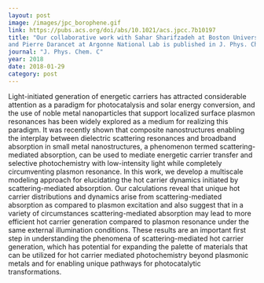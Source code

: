 ```yaml
---
layout: post
image: /images/jpc_borophene.gif
link: https://pubs.acs.org/doi/abs/10.1021/acs.jpcc.7b10197
title: "Our collaborative work with Sahar Sharifzadeh at Boston University 
and Pierre Darancet at Argonne National Lab is published in J. Phys. Chem. C!"
journal: "J. Phys. Chem. C"
year: 2018
date: 2018-01-29
category: post
---
```

Light-initiated generation of energetic carriers has attracted considerable attention as a paradigm for photocatalysis and solar energy conversion, and the use of noble metal nanoparticles that support localized surface plasmon resonances has been widely explored as a medium for realizing this paradigm. It was recently shown that composite nanostructures enabling the interplay between dielectric scattering resonances and broadband absorption in small metal nanostructures, a phenomenon termed scattering-mediated absorption, can be used to mediate energetic carrier transfer and selective photochemistry with low-intensity light while completely circumventing plasmon resonance. In this work, we develop a multiscale modeling approach for elucidating the hot carrier dynamics initiated by scattering-mediated absorption. Our calculations reveal that unique hot carrier distributions and dynamics arise from scattering-mediated absorption as compared to plasmon excitation and also suggest that in a variety of circumstances scattering-mediated absorption may lead to more efficient hot carrier generation compared to plasmon resonance under the same external illumination conditions. These results are an important first step in understanding the phenomena of scattering-mediated hot carrier generation, which has potential for expanding the palette of materials that can be utilized for hot carrier mediated photochemistry beyond plasmonic metals and for enabling unique pathways for photocatalytic transformations.
